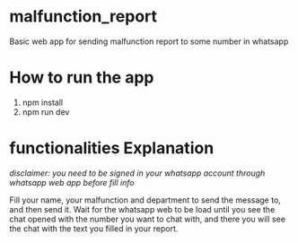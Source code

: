# malfunction_report
Basic web app for sending malfunction report to some number in whatsapp

# How to run the app
1. npm install
2. npm run dev

# functionalities Explanation
*disclaimer: you need to be signed in your whatsapp account through whatsapp web app before fill info*

Fill your name, your malfunction and department to send the message to, and then send it.
Wait for the whatsapp web to be load until you see the chat opened with the number you want to chat with,
and there you will see the chat with the text you filled in your report.
